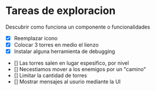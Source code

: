 # Tareas de exploracion

Descubrir como funciona un componente o funcionalidades

- [X] Reemplazar icono
- [X] Colocar 3 torres en medio el lienzo
- [X] Instalar alguna herramienta de debugging
- [] Las torres salen en lugar espesifico, por nivel
- [] Necestiamos mover a los enemigos por un "camino"
- [] Limitar la cantidad de torres
- [] Mostrar mensajes al usurio mediante la UI
